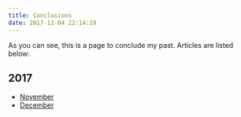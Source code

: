```yaml
---
title: Conclusions
date: 2017-11-04 22:14:19
---
```


As you can see, this is a page to conclude my past. Articles are listed below:

## 2017

- [November](2017/nov.html)
- [December](2017/dec.html)